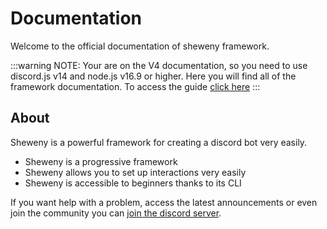 # Documentation

Welcome to the official documentation of sheweny framework.

:::warning
NOTE: Your are on the V4 documentation, so you need to use discord.js v14 and node.js v16.9 or higher.
Here you will find all of the framework documentation. To access the guide [click here](../guide/README.md)
:::

## About

Sheweny is a powerful framework for creating a discord bot very easily.

- Sheweny is a progressive framework
- Sheweny allows you to set up interactions very easily
- Sheweny is accessible to beginners thanks to its CLI

If you want help with a problem, access the latest announcements or even join the community you can [join the discord server](https://discord.gg/qgd85nEf5a).

